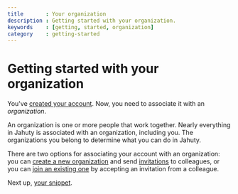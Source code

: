 ```yaml
---
title       : Your organization
description : Getting started with your organization.
keywords    : [getting, started, organization]
category    : getting-started
---
```


# Getting started with your organization

You've [created your account](your-account). Now, you need to associate it with an _organization_.

An organization is one or more people that work together. Nearly everything in Jahuty is associated with an organization, including you. The organizations you belong to determine what you can do in Jahuty.

There are two options for associating your account with an organization: you can [create a new organization](/components/organizations#creating-an-organization) and send [invitations](/components/invitations) to colleagues, or you can [join an existing one](/components/organizations#joining-an-organization) by accepting an invitation from a colleague.

Next up, [your snippet](your-snippet).
